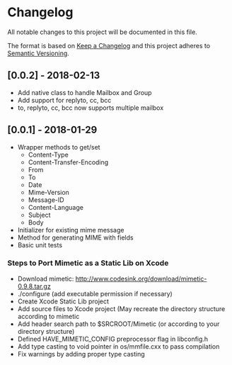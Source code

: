 # Changelog
All notable changes to this project will be documented in this file.

The format is based on [Keep a Changelog](http://keepachangelog.com/en/1.0.0/)
and this project adheres to [Semantic Versioning](http://semver.org/spec/v2.0.0.html).

## [0.0.2] - 2018-02-13
- Add native class to handle Mailbox and Group
- Add support for replyto, cc, bcc
- to, replyto, cc, bcc now supports multiple mailbox

## [0.0.1] - 2018-01-29
- Wrapper methods to get/set
  - Content-Type
  - Content-Transfer-Encoding
  - From
  - To
  - Date
  - Mime-Version
  - Message-ID
  - Content-Language
  - Subject
  - Body
- Initializer for existing mime message
- Method for generating MIME with fields
- Basic unit tests

### Steps to Port Mimetic as a Static Lib on Xcode
- Download mimetic: http://www.codesink.org/download/mimetic-0.9.8.tar.gz
- ./configure (add executable permission if necessary)
- Create Xcode Static Lib project
- Add source files to Xcode project (May recreate the directory structure according to mimetic
- Add header search path to $SRCROOT/Mimetic (or according to your directory structure)
- Defined HAVE_MIMETIC_CONFIG preprocessor flag in libconfig.h
- Add type casting to void pointer in os/mmfile.cxx to pass compilation
- Fix warnings by adding proper type casting
